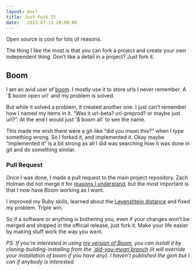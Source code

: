 ```yaml
---
layout: post
title: Just Fork It
date:   2013-07-11 20:00:00
---
```


<p>Open source is cool for lots of reasons.</p>
<p>The thing I like the most is that you can fork a project and create your own independent thing. Don’t like a detail in a project? Just fork it.</p>

<h2>Boom</h2>
<p>I am an avid user of <a target="_blank" href="https://github.com/holman/boom">boom</a>. I mostly use it to store urls I never remember. A `$ boom open url` and my problem is solved.</p>
<p>But while it solved a problem, it created another one. I just can’t remember how I named my items in it. “Was it url-beta? url-preprod? or maybe just url?”. At the end I would just `$ boom all` to see the name.</p>
<p>This made me wish there were a git-like “did you mean this?” when I type something wrong. So I forked it, and implemented it. Okay maybe “implemented it” is a bit strong as all I did was searching how it was done in git and do something similar.</p>

<h3>Pull Request</h3>
<p>Once I was done, I made a pull request to the main project repository. Zach Holman did not merge it for <a target="_blank" href="https://github.com/holman/boom/pull/91#issuecomment-20705486">reasons I understand</a>, but the most important is that I now have Boom working as I want.</p>
<p>I improved my Ruby skills, learned about the <a target="_blank" href="http://en.wikipedia.org/wiki/Levenshtein_distance">Levenshtein distance</a> and fixed my problem. Triple win.</p>
<p>So if a software or anything is bothering you, even if your changes won’t be merged and shipped in the official release, just fork it. Make your life easier by making stuff work the way you want.</p>
<p><em>PS: If you’re interested in using </em><a target="_blank" href="https://github.com/romainberger/boom/tree/did-you-mean"><em>my version of Boom</em></a><em>, you can install it by cloning-building-installing from the </em><a target="_blank" href="https://github.com/romainberger/boom/tree/did-you-mean"><em>`did-you-mean`branch</em></a><em> (it will override your installation of boom if you have any). I haven’t published the gem but I can if anybody is interested.</em></p>
